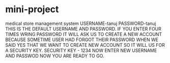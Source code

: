 # mini-project
medical store management system
USERNAME-tanuj
PASSWORD-tanuj
THIS IS THE DEFAULT USERNAME AND PASSWORD.
IF YOU ENTER FOUR TIMES WRING PASSWORD IT WILL ASK US TO CREATE A NEW ACCOUNT BECAUSE SOMETIME USER HAD FORGOT THEIR PASSWORD WHEN WE SAID YES THAT WE WANT TO CREATE NEW ACCOUNT SO IT WILL US FOR A SECURITY KEY.
SECURITY KEY - 1234
NOW ENTER NEW USERNAME AND PASSWOD NOW YOU ARE READY TO GO.
